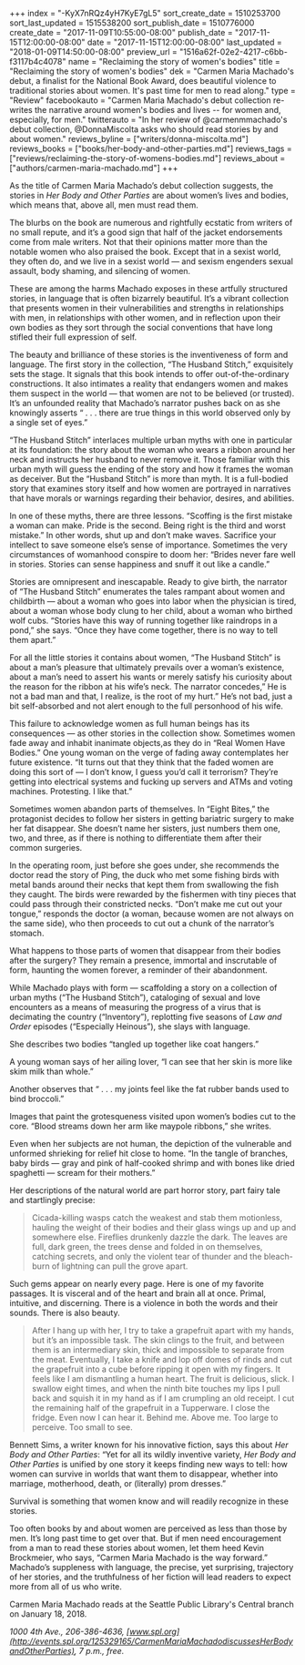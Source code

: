 +++
index = "-KyX7nRQz4yH7KyE7gL5"
sort_create_date = 1510253700
sort_last_updated = 1515538200
sort_publish_date = 1510776000
create_date = "2017-11-09T10:55:00-08:00"
publish_date = "2017-11-15T12:00:00-08:00"
date = "2017-11-15T12:00:00-08:00"
last_updated = "2018-01-09T14:50:00-08:00"
preview_url = "1516a62f-02e2-4217-c6bb-f3117b4c4078"
name = "Reclaiming the story of women's bodies"
title = "Reclaiming the story of women's bodies"
dek = "Carmen Maria Machado's debut, a finalist for the National Book Award, does beautiful violence to traditional stories about women. It's past time for men to read along."
type = "Review"
facebookauto = "Carmen Maria Machado's debut collection re-writes the narrative around women's bodies and lives -- for women and, especially, for men."
twitterauto = "In her review of @carmenmmachado's debut collection, @DonnaMiscolta asks who should read stories by and about women."
reviews_byline = ["writers/donna-miscolta.md"]
reviews_books = ["books/her-body-and-other-parties.md"]
reviews_tags = ["reviews/reclaiming-the-story-of-womens-bodies.md"]
reviews_about = ["authors/carmen-maria-machado.md"]
+++

As the title of Carmen Maria Machado’s debut collection suggests, the stories in _Her Body and Other Parties_ are about women’s lives and bodies, which means that, above all, men must read them. 

The blurbs on the book are numerous and rightfully ecstatic from writers of no small repute, and it’s a good sign that half of the jacket endorsements come from male writers. Not that their opinions matter more than the notable women who also praised the book. Except that in a sexist world, they often do, and we live in a sexist world — and sexism engenders sexual assault, body shaming, and silencing of women.

These are among the harms Machado exposes in these artfully structured stories, in language that is often bizarrely beautiful. It’s a vibrant collection that presents women in their vulnerabilities and strengths in relationships with men, in relationships with other women, and in reflection upon their own bodies as they sort through the social conventions that have long stifled their full expression of self.

<div class="break"></div>

The beauty and brilliance of these stories is the inventiveness of form and language. The first story in the collection, “The Husband Stitch,” exquisitely sets the stage. It signals that this book intends to offer out-of-the-ordinary constructions. It also intimates a reality that endangers women and makes them suspect in the world — that women are not to be believed (or trusted). It’s an unfounded reality that Machado’s narrator pushes back on as she knowingly asserts “ . . . there are true things in this world observed only by a single set of eyes.” 

“The Husband Stitch” interlaces multiple urban myths with one in particular at its foundation: the story about the woman who wears a ribbon around her neck and instructs her husband to never remove it. Those familiar with this urban myth will guess the ending of the story and how it frames the woman as deceiver. But the “Husband Stitch” is more than myth. It is a full-bodied story that examines story itself and how women are portrayed in narratives that have morals or warnings regarding their behavior, desires, and abilities. 

In one of these myths, there are three lessons. “Scoffing is the first mistake a woman can make. Pride is the second. Being right is the third and worst mistake.” In other words, shut up and don’t make waves. Sacrifice your intellect to save someone else’s sense of importance. Sometimes the very circumstances of womanhood conspire to doom her: “Brides never fare well in stories. Stories can sense happiness and snuff it out like a candle.”

Stories are omnipresent and inescapable. Ready to give birth, the narrator of “The Husband Stitch” enumerates the tales rampant about women and childbirth — about a woman who goes into labor when the physician is tired, about a woman whose body clung to her child, about a woman who birthed wolf cubs. “Stories have this way of running together like raindrops in a pond,” she says. “Once they have come together, there is no way to tell them apart.”

For all the little stories it contains about women, “The Husband Stitch” is about a man’s pleasure that ultimately prevails over a woman’s existence, about a man’s need to assert his wants or merely satisfy his curiosity about the reason for the ribbon at his wife’s neck. The narrator concedes,” He is not a bad man and that, I realize, is the root of my hurt.” He’s not bad, just a bit self-absorbed and not alert enough to the full personhood of his wife.

<div class="break"></div>

This failure to acknowledge women as full human beings has its consequences — as other stories in the collection show. Sometimes women fade away and inhabit inanimate objects,as they do in “Real Women Have Bodies.” One young woman on the verge of fading away contemplates her future existence. “It turns out that they think that the faded women are doing this sort of — I don’t know, I guess you’d call it terrorism? They’re getting into electrical systems and fucking up servers and ATMs and voting machines. Protesting. I like that.”

Sometimes women abandon parts of themselves. In “Eight Bites,” the protagonist decides to follow her sisters in getting bariatric surgery to make her fat disappear.  She doesn’t name her sisters, just numbers them one, two, and three, as if there is nothing to differentiate them after their common surgeries.

In the operating room, just before she goes under, she recommends the doctor read the story of Ping, the duck who met some fishing birds with metal bands around their necks that kept them from swallowing the fish they caught. The birds were rewarded by the fishermen with tiny pieces that could pass through their constricted necks. “Don’t make me cut out your tongue,” responds the doctor (a woman, because women are not always on the same side), who then proceeds to cut out a chunk of the narrator’s stomach.

What happens to those parts of women that disappear from their bodies after the surgery? They remain a presence, immortal and inscrutable of form, haunting the women forever, a reminder of their abandonment.

<div class="break"></div>

While Machado plays with form — scaffolding a story on a collection of urban myths (“The Husband Stitch”), cataloging of sexual and love encounters as a means of measuring the progress of a virus that is decimating the country (“Inventory”), replotting five seasons of _Law and Order_ episodes (“Especially Heinous”), she slays with language.

She describes two bodies “tangled up together like coat hangers.”

A young woman says of her ailing lover, “I can see that her skin is more like skim milk than whole.”

Another observes that “ . . . my joints feel like the fat rubber bands used to bind broccoli.”

Images that paint the grotesqueness visited upon women’s bodies cut to the core. “Blood streams down her arm like maypole ribbons,” she writes.

Even when her subjects are not human, the depiction of the vulnerable and unformed shrieking for relief hit close to home. “In the tangle of branches, baby birds — gray and pink of half-cooked shrimp and with bones like dried spaghetti — scream for their mothers.”

Her descriptions of the natural world are part horror story, part fairy tale and startlingly precise:

<blockquote>Cicada-killing wasps catch the weakest and stab them motionless, hauling the weight of their bodies and their glass wings up and up and somewhere else. Fireflies drunkenly dazzle the dark. The leaves are full, dark green, the trees dense and folded in on themselves, catching secrets, and only the violent tear of thunder and the bleach-burn of lightning can pull the grove apart.</blockquote>

Such gems appear on nearly every page. Here is one of my favorite passages. It is visceral and of the heart and brain all at once. Primal, intuitive, and discerning. There is a violence in both the words and their sounds. There is also beauty.

<blockquote>After I hang up with her, I try to take a grapefruit apart with my hands, but it’s an impossible task. The skin clings to the fruit, and between them is an intermediary skin, thick and impossible to separate from the meat. Eventually, I take a knife and lop off domes of rinds and cut the grapefruit into a cube before ripping it open with my fingers. It feels like I am dismantling a human heart. The fruit is delicious, slick. I swallow eight times, and when the ninth bite touches my lips I pull back and squish it in my hand as if I am crumpling an old receipt. I cut the remaining half of the grapefruit in a Tupperware. I close the fridge. Even now I can hear it. Behind me. Above me. Too large to perceive. Too small to see.</blockquote>

<div class="break"></div>

Bennett Sims, a writer known for his innovative fiction, says this about _Her Body and Other Parties_: “Yet for all its wildly inventive variety, _Her Body and Other Parties_ is unified by one story it keeps finding new ways to tell: how women can survive in worlds that want them to disappear, whether into marriage, motherhood, death, or (literally) prom dresses.” 

Survival is something that women know and will readily recognize in these stories. 

Too often books by and about women are perceived as less than those by men. It’s long past time to get over that. But if men need encouragement from a man to read these stories about women, let them heed Kevin Brockmeier, who says, “Carmen Maria Machado is the way forward.” Machado’s suppleness with language, the precise, yet surprising, trajectory of her stories, and the truthfulness of her fiction will lead readers to expect more from all of us who write.

<div class="footer">Carmen Maria Machado reads at the Seattle Public Library's Central branch on January 18, 2018.

*1000 4th Ave., 206-386-4636, [www.spl.org](http://events.spl.org/125329165/CarmenMariaMachadodiscussesHerBodyandOtherParties), 7 p.m., free.*</div>